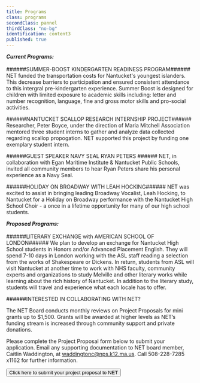 ```yaml
---
title: Programs
class: programs
secondClass: pannel
thirdClass: "no-bg"
identification: content3
published: true
---
```


_**Current Programs:**_<br/><br/>
######SUMMER-BOOST KINDERGARTEN READINESS PROGRAM######
NET funded the transportation costs for Nantucket's youngest islanders. This decrease barriers to participation and ensured consistent attendance to this intergral pre-kindergarten experience. Summer Boost is designed for children with limited exposure to academic skills including: letter and number recognition, language, fine and gross motor skills and pro-social activities. 

######NANTUCKET SCALLOP RESEARCH INTERNSHIP PROJECT######
Researcher, Peter Boyce, under the direction of Maria Mitchell Association mentored three student interns to gather and analyze data collected regarding scallop propogation. NET supported this project by funding one exemplary student intern.   

######GUEST SPEAKER NAVY SEAL RYAN PETERS ######
NET, in collaboration with Egan Maritime Institute & Nantucket Public Schools, invited all community members to hear Ryan Peters share his personal experience as a Navy Seal.  

######HOLIDAY ON BROADWAY WITH LEAH HOCKING######
NET was excited to assist in bringing leading Broadway Vocalist, Leah Hocking, to Nantucket for a Holiday on Broadway performance with the Nantucket High School Choir - a once in a lifetime opportunity for many of our high school students.  

_**Proposed Programs:**_<br/><br/>
######LITERARY EXCHANGE with AMERICAN SCHOOL OF LONDON######
We plan to develop an exchange for Nantucket High School students in Honors and/or Advanced Placement English. They will spend 7-10 days in London working with the ASL staff reading a selection from the works of Shakespeare or Dickens.  In return, students from ASL will visit Nantucket at another time to work with NHS faculty, community experts and organizations to study Melville and other literary works while learning about the rich history of Nantucket.  In addition to the literary study, students will travel and experience what each locale has to offer.


######INTERESTED IN COLLABORATING WITH NET? 
 
The NET Board conducts monthly reviews on Project Proposals for mini grants up to $1,500. Grants will be awarded at higher levels as NET’s funding stream is increased through community support and private donations. 
 
Please complete the Project Proposal form below to submit your application. Email any supporting documentation to NET board member, Caitlin Waddington, at waddingtonc@nps.k12.ma.us. Call 508-228-7285 x1162 for further information.

<a href="/proposal-form.html"> <button id="form-link">Click here to submit your project proposal to NET</button></a>